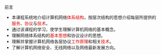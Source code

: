 前言

- 本课程系统地介绍计算机网络<span style="color: #dd0000;">体系结构</span>，按层次结构的思想介绍每层所提供的<span style="color: #dd0000;">服务</span>、<span style="color: #dd0000;">协议</span>与<span style="color: #dd0000;">技术</span>。
- 通过该课程的学习，使学生理解计算机网络的基本概念。
- 理解网络体系结构的<span style="color: #dd0000;">基本思想</span>和协议设计的思想。
- 理解并掌握计算机网络各层协议<span style="color: #dd0000;">工作原理</span>和相关<span style="color: #dd0000;">技术</span>。
- 了解计算机网络安全、无线网络以及网络最新发展方向。

